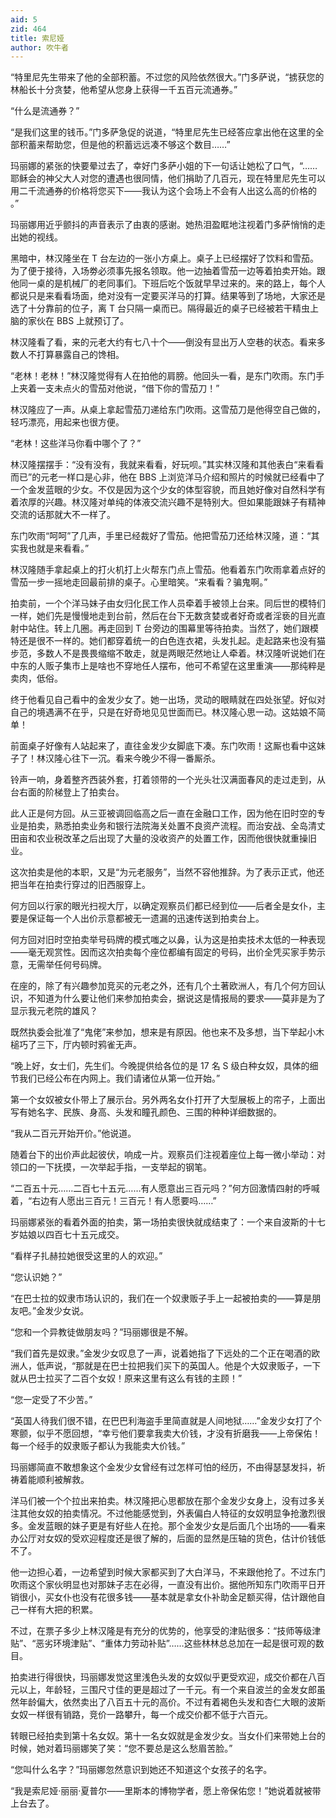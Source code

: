 ```yaml
---
aid: 5
zid: 464
title: 索尼娅
author: 吹牛者
---
```


“特里尼先生带来了他的全部积蓄。不过您的风险依然很大。”门多萨说，“掳获您的林船长十分贪婪，他希望从您身上获得一千五百元流通券。”

“什么是流通券？”

“是我们这里的钱币。”门多萨急促的说道，“特里尼先生已经答应拿出他在这里的全部积蓄来帮助您，但是他的积蓄远远凑不够这个数目……”

玛丽娜的紧张的快要晕过去了，幸好门多萨小姐的下一句话让她松了口气，“……耶稣会的神父大人对您的遭遇也很同情，他们捐助了几百元，现在特里尼先生可以用二千流通券的价格将您买下——我认为这个会场上不会有人出这么高的价格的 。”

玛丽娜用近乎颤抖的声音表示了由衷的感谢。她热泪盈眶地注视着门多萨悄悄的走出她的视线。

黑暗中，林汉隆坐在 T 台左边的一张小方桌上。桌子上已经摆好了饮料和雪茄。为了便于接待，入场劵必须事先报名领取。他一边抽着雪茄一边等着拍卖开始。跟他同一桌的是机械厂的老同事们。下班后吃个饭就早早过来的。来的路上，每个人都说只是来看看场面，绝对没有一定要买洋马的打算。结果等到了场地，大家还是选了十分靠前的位子，离 T 台只隔一桌而已。隔得最近的桌子已经被若干精虫上脑的家伙在 BBS 上就预订了。

林汉隆看了看，来的元老大约有七八十个——倒没有显出万人空巷的状态。看来多数人不打算暴露自己的馋相。

“老林！老林！”林汉隆觉得有人在拍他的肩膀。他回头一看，是东门吹雨。东门手上夹着一支未点火的雪茄对他说，“借下你的雪茄刀！”

林汉隆应了一声。从桌上拿起雪茄刀递给东门吹雨。这雪茄刀是他得空自己做的，轻巧漂亮，用起来也很方便。

“老林！这些洋马你看中哪个了？”

林汉隆摆摆手：“没有没有，我就来看看，好玩呗。”其实林汉隆和其他表白“来看看而已”的元老一样口是心非，他在 BBS 上浏览洋马介绍和照片的时候就已经看中了一个金发蓝眼的少女。不仅是因为这个少女的体型容貌，而且她好像对自然科学有着浓厚的兴趣。林汉隆对单纯的体液交流兴趣不是特别大。但如果能跟妹子有精神交流的话那就大不一样了。

东门吹雨“呵呵”了几声，手里已经裁好了雪茄。他把雪茄刀还给林汉隆，道：“其实我也就是来看看。”

林汉隆随手拿起桌上的打火机打上火帮东门点上雪茄。他看着东门吹雨拿着点好的雪茄一步一摇地走回最前排的桌子。心里暗笑。“来看看？骗鬼啊。”

拍卖前，一个个洋马妹子由女归化民工作人员牵着手被领上台来。同后世的模特们一样，她们先是慢慢地走到台前，然后在台下无数贪婪或者好奇或者淫亵的目光直射中站住。转上几圈。再走回到 T 台旁边的围幕里等待拍卖。当然了，她们跟模特还是很不一样的。她们都穿着统一的白色连衣裙，头发扎起。走起路来也没有猫步范，多数人不是畏畏缩缩不敢走，就是两眼茫然地让人牵着。林汉隆听说她们在中东的人贩子集市上是啥也不穿地任人摆布，他可不希望在这里重演——那纯粹是卖肉，低俗。

终于他看见自己看中的金发少女了。她一出场，灵动的眼睛就在四处张望。好似对自己的境遇满不在乎，只是在好奇地见见世面而已。林汉隆心思一动。这姑娘不简单！

前面桌子好像有人站起来了，直往金发少女脚底下凑。东门吹雨！这厮也看中这妹子了！林汉隆心往下一沉。看来今晚少不得一番厮杀。

铃声一响，身着整齐西装外套，打着领带的一个光头壮汉满面春风的走过走到，从台右面的阶梯登上了拍卖台。

此人正是何方回。从三亚被调回临高之后一直在金融口工作，因为他在旧时空的专业是拍卖，熟悉拍卖业务和银行法院海关处置不良资产流程。而治安战、全岛清丈田亩和农业税改革之后出现了大量的没收资产的处置工作，因而他很快就重操旧业。

这次拍卖是他的本职，又是“为元老服务”，当然不容他推辞。为了表示正式，他还把当年在拍卖行穿过的旧西服穿上。

何方回以行家的眼光扫视大厅，以确定观察员们都已经到位——后者全是女仆，主要是保证每一个人出价示意都被无一遗漏的迅速传送到拍卖台上。

何方回对旧时空拍卖举号码牌的模式嗤之以鼻，认为这是拍卖技术太低的一种表现——毫无观赏性。因而这次拍卖每个座位都编有固定的号码，出价全凭买家手势示意，无需举任何号码牌。

在座的，除了有兴趣参加竞买的元老之外，还有几个土著欧洲人，有几个何方回认识，不知道为什么要让他们来参加拍卖会，据说这是情报局的要求——莫非是为了显示我元老院的雄风？

既然执委会批准了“鬼佬”来参加，想来是有原因。他也来不及多想，当下举起小木槌巧了三下，厅内顿时鸦雀无声。

“晚上好，女士们，先生们。今晚提供给各位的是 17 名 S 级白种女奴，具体的细节我们已经公布在内网上。我们请诸位从第一位开始。”

第一个女奴被女仆带上了展示台。另外两名女仆打开了大型展板上的帘子，上面出写有她名字、民族、身高、头发和瞳孔颜色、三围的种种详细数据的。

“我从二百元开始开价。”他说道。

随着台下的出价声此起彼伏，响成一片。观察员们注视着座位上每一微小举动：对领口的一下抚摸，一次举起手指，一支举起的钢笔。

“二百五十元……二百七十五元……有人愿意出三百元吗？”何方回激情四射的呼喊着，“右边有人愿出三百元！三百元！有人愿要吗……”

玛丽娜紧张的看着外面的拍卖，第一场拍卖很快就成结束了：一个来自波斯的十七岁姑娘以四百七十五元成交。

“看样子扎赫拉她很受这里的人的欢迎。”

“您认识她？”

“在巴士拉的奴隶市场认识的，我们在一个奴隶贩子手上一起被拍卖的——算是朋友吧。”金发少女说。

“您和一个异教徒做朋友吗？”玛丽娜很是不解。

“我们首先是奴隶。”金发少女叹息了一声，说着她指了下远处的二个正在喝酒的欧洲人，低声说，“那就是在巴士拉把我们买下的英国人。他是个大奴隶贩子，一下就从巴士拉买了二百个女奴！原来这里有这么有钱的主顾！”

“您一定受了不少苦。”

“英国人待我们很不错，在巴巴利海盗手里简直就是人间地狱……”金发少女打了个寒颤，似乎不愿回想，“幸亏他们要拿我卖大价钱，才没有折磨我——上帝保佑！每一个经手的奴隶贩子都认为我能卖大价钱。”

玛丽娜简直不敢想象这个金发少女曾经有过怎样可怕的经历，不由得瑟瑟发抖，祈祷着能顺利被解救。

洋马们被一个个拉出来拍卖。林汉隆把心思都放在那个金发少女身上，没有过多关注其他女奴的拍卖情况。不过他能感觉到，外表偏白人特征的女奴明显争抢激烈很多。金发蓝眼的妹子更是有好些人在抢。那个金发少女是后面几个出场的——看来办公厅对女奴的受欢迎程度还是很了解的，后面的显然是压轴的货色，估计价钱低不了。

他一边担心着，一边希望到时候大家都买到了大白洋马，不来跟他抢了。不过东门吹雨这个家伙明显也对那妹子志在必得，一直没有出价。据他所知东门吹雨平日开销很小，买女仆也没有花很多钱——基本就是拿女仆补助金足额买得，估计跟他自己一样有大把的积累。

不过，在票子多少上林汉隆是有充分的优势的，他享受的津贴很多：“技师等级津贴”、“恶劣环境津贴”、“重体力劳动补贴”……这些林林总总加在一起是很可观的数目。

拍卖进行得很快，玛丽娜发觉这里浅色头发的女奴似乎更受欢迎，成交价都在八百元以上，年龄轻，三围尺寸佳的更是超过了一千元。有一个来自波兰的金发女郎虽然年龄偏大，依然卖出了八百五十元的高价。不过有着褐色头发和杏仁大眼的波斯女奴一样很有销路，竞价一路攀升，每一个成交价都不低于六百元。

转眼已经拍卖到第十名女奴。第十一名女奴就是金发少女。当女仆们来带她上台的时候，她对着玛丽娜笑了笑：“您不要总是这么愁眉苦脸。”

“您叫什么名字？”玛丽娜忽然意识到她还不知道这个女孩子的名字。

“我是索尼娅·丽丽·夏普尔——里斯本的博物学者，愿上帝保佑您！”她说着就被带上台去了。
